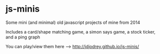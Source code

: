 # js-minis
Some mini (and minimal) old javascript projects of mine from 2014

Includes a card/shape matching game, a simon says game, a stock ticker, and a ping graph

You can play/view them here --> http://jdjodrey.github.io/js-minis/
